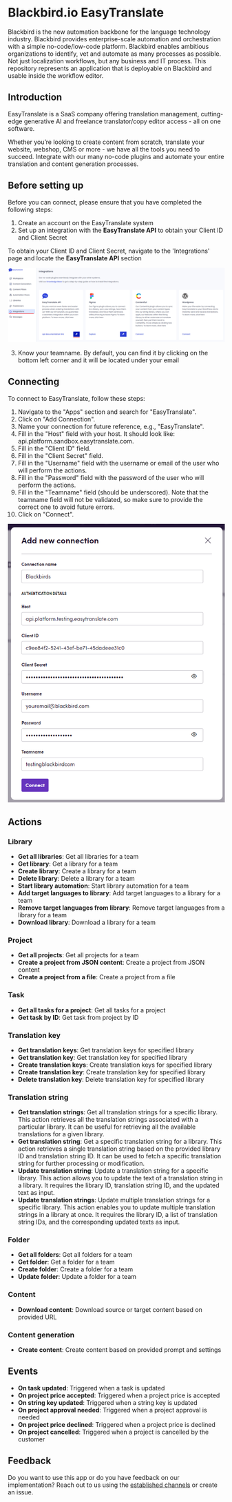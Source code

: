 # Blackbird.io EasyTranslate

Blackbird is the new automation backbone for the language technology industry. Blackbird provides enterprise-scale automation and orchestration with a simple no-code/low-code platform. Blackbird enables ambitious organizations to identify, vet and automate as many processes as possible. Not just localization workflows, but any business and IT process. This repository represents an application that is deployable on Blackbird and usable inside the workflow editor.

## Introduction

<!-- begin docs -->

EasyTranslate is a SaaS company offering translation management, cutting-edge generative AI and freelance translator/copy editor access - all on one software.

Whether you’re looking to create content from scratch, translate your website, webshop, CMS or more - we have all the tools you need to succeed. Integrate with our many no-code plugins and automate your entire translation and content generation processes.

## Before setting up

Before you can connect, please ensure that you have completed the following steps:

1. Create an account on the EasyTranslate system
2. Set up an integration with the **EasyTranslate API** to obtain your Client ID and Client Secret

To obtain your Client ID and Client Secret, navigate to the 'Integrations' page and locate the **EasyTranslate API** section

![integration](image/README/integration-1.png)

3. Know your teamname. By default, you can find it by clicking on the bottom left corner and it will be located under your email

## Connecting

To connect to EasyTranslate, follow these steps:

1. Navigate to the "Apps" section and search for "EasyTranslate".
2. Click on "Add Connection".
3. Name your connection for future reference, e.g., "EasyTranslate".
4. Fill in the "Host" field with your host. It should look like: api.platform.sandbox.easytranslate.com.
5. Fill in the "Client ID" field.
6. Fill in the "Client Secret" field.
7. Fill in the "Username" field with the username or email of the user who will perform the actions.
8. Fill in the "Password" field with the password of the user who will perform the actions.
9. Fill in the "Teamname" field (should be underscored). Note that the teamname field will not be validated, so make sure to provide the correct one to avoid future errors.
10. Click on "Connect".

![connection](image/README/connection.png)

## Actions

### Library

- **Get all libraries**: Get all libraries for a team
- **Get library**: Get a library for a team
- **Create library**: Create a library for a team
- **Delete library**: Delete a library for a team
- **Start library automation**: Start library automation for a team
- **Add target languages to library**: Add target languages to a library for a team
- **Remove target languages from library**: Remove target languages from a library for a team
- **Download library**: Download a library for a team

### Project

- **Get all projects**: Get all projects for a team
- **Create a project from JSON content**: Create a project from JSON content
- **Create a project from a file**: Create a project from a file

### Task

- **Get all tasks for a project**: Get all tasks for a project
- **Get task by ID**: Get task from project by ID

### Translation key

- **Get translation keys**: Get translation keys for specified library
- **Get translation key**: Get translation key for specified library
- **Create translation keys**: Create translation keys for specified library
- **Create translation key**: Create translation key for specified library
- **Delete translation key**: Delete translation key for specified library

### Translation string

- **Get translation strings**: Get all translation strings for a specific library. This action retrieves all the translation strings associated with a particular library. It can be useful for retrieving all the available translations for a given library.
- **Get translation string**: Get a specific translation string for a library. This action retrieves a single translation string based on the provided library ID and translation string ID. It can be used to fetch a specific translation string for further processing or modification.
- **Update translation string**: Update a translation string for a specific library. This action allows you to update the text of a translation string in a library. It requires the library ID, translation string ID, and the updated text as input.
- **Update translation strings**: Update multiple translation strings for a specific library. This action enables you to update multiple translation strings in a library at once. It requires the library ID, a list of translation string IDs, and the corresponding updated texts as input.

### Folder

- **Get all folders**: Get all folders for a team
- **Get folder**: Get a folder for a team
- **Create folder**: Create a folder for a team
- **Update folder**: Update a folder for a team

### Content

- **Download content**: Download source or target content based on provided URL

### Content generation

- **Create content**: Create content based on provided prompt and settings

## Events

- **On task updated**: Triggered when a task is updated
- **On project price accepted**: Triggered when a project price is accepted
- **On string key updated**: Triggered when a string key is updated
- **On project approval needed**: Triggered when a project approval is needed
- **On project price declined**: Triggered when a project price is declined
- **On project cancelled**: Triggered when a project is cancelled by the customer

## Feedback

Do you want to use this app or do you have feedback on our implementation? Reach out to us using the [established channels](https://www.blackbird.io/) or create an issue.

<!-- end docs -->
